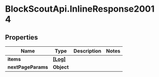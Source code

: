 # BlockScoutApi.InlineResponse20014

## Properties
Name | Type | Description | Notes
------------ | ------------- | ------------- | -------------
**items** | [**[Log]**](Log.md) |  | 
**nextPageParams** | **Object** |  | 
